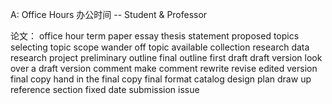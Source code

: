 A: Office Hours 办公时间 -- Student & Professor

论文：
office hour
term paper
essay
thesis statement
proposed topics
selecting topic
scope
wander off topic
available
collection
research data
research project
preliminary outline
final outline
first draft
draft version
look over a draft version
comment
make comment
rewrite
revise
edited version
final copy
hand in the final copy
final format
catalog
design plan
draw up
reference section
fixed date
submission
issue
